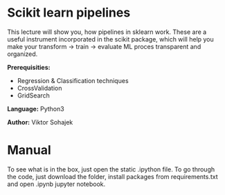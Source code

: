 # Scikit learn pipelines 

This lecture will show you, how pipelines in sklearn work. These are a useful instrument incorporated in the scikit package, which will help you make your transform -> train -> evaluate ML proces transparent and organized.

**Prerequisities:** 
* Regression & Classification techniques
* CrossValidation
* GridSearch

**Language:** Python3

**Author:** Viktor Sohajek

# Manual
To see what is in the box, just open the static .ipython file. To go through the code, just download the folder, install packages from requirements.txt and open .ipynb jupyter notebook.
